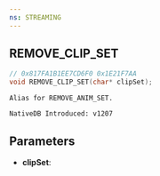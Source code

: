 ```yaml
---
ns: STREAMING
---
```

## REMOVE_CLIP_SET

```c
// 0x817FA1B1EE7CD6F0 0x1E21F7AA
void REMOVE_CLIP_SET(char* clipSet);
```

```
Alias for REMOVE_ANIM_SET.

NativeDB Introduced: v1207
```

## Parameters
* **clipSet**:
